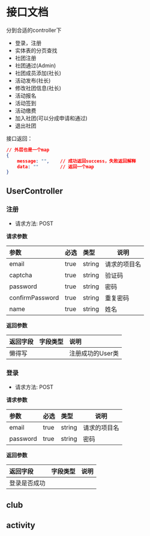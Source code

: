 # 接口文档

分到合适的controller下

- 登录，注册
- 实体表的分页查找
- 社团注册
- 社团通过(Admin)
- 社团成员添加(社长)
- 活动发布(社长)
- 修改社团信息(社长)
- 活动报名
- 活动签到
- 活动缴费
- 加入社团(可以分成申请和通过)
- 退出社团

接口返回：

```json
// 外层也是一个map
{
    message: "",	// 成功返回success，失败返回解释
    data: ""		// 返回一个map
}
```



## UserController

### 注册

- 请求方法: POST

**请求参数**

| 参数            | 必选 | 类型   | 说明         |
| :-------------- | :--- | :----- | ------------ |
| email           | true | string | 请求的项目名 |
| captcha         | true | string | 验证码       |
| password        | true | string | 密码         |
| confirmPassword | true | string | 重复密码     |
| name            | true | string | 姓名         |

**返回参数**

| 返回字段 | 字段类型 | 说明             |
| :------- | :------- | :--------------- |
| 懒得写   |          | 注册成功的User类 |



### 登录

- 请求方法: POST

**请求参数**

| 参数     | 必选 | 类型   | 说明         |
| :------- | :--- | :----- | ------------ |
| email    | true | string | 请求的项目名 |
| password | true | string | 密码         |

**返回参数**

| 返回字段     | 字段类型 | 说明 |
| :----------- | :------- | :--- |
| 登录是否成功 |          |      |







## club





## activity

